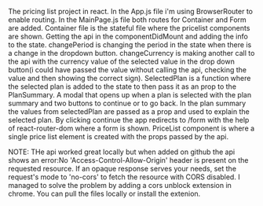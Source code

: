 The pricing list project in react. In the App.js file i'm using BrowserRouter to enable routing. In the MainPage.js file both routes for Container and Form are added. Container file is the stateful file where the pricelist components are shown. Getting the api in the componentDidMount and adding the info to the state. changePeriod is changing the period in the state when there is a change in the dropdown button. changeCurrency is making another call to the api with the currency value of the selected value in the drop down button(i could have passed the value without calling the api, checking the value and then showing the correct sign).
SelectedPlan is a function where the selected plan is added to the state to then pass it as an prop to the PlanSummary. A modal that opens up when a plan is selected with the plan summary and two buttons to continue or to go back. In the plan summary the values from selectedPlan are passed as a prop and used to explain the selected plan. By clicking continue the app redirects to /form with the help of react-router-dom where a form is shown.
PriceList component is where a single price list element is created with the props passed by the api.



NOTE: THe api worked great locally but when added on github the api shows an error:No 'Access-Control-Allow-Origin' header is present on the requested resource. If an opaque response serves your needs, set the request's mode to 'no-cors' to fetch the resource with CORS disabled. I managed to solve the problem by adding a cors unblock extension in chrome. You can pull the files locally or install the extenion.
